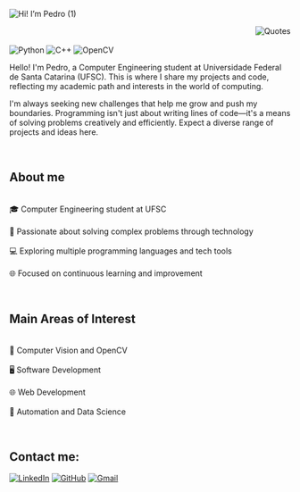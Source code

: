 ![Hi! I’m Pedro (1)](https://github.com/user-attachments/assets/7d16602a-d98f-4d06-90a6-1aed7a3dac46)

<img align='right' src="https://quotes-github-readme.vercel.app/api?type=vetical&theme=radical" alt="Quotes" width="auto" height="auto">

<br><br>
![Python](https://img.shields.io/badge/Python-3776AB?style=for-the-badge&logo=python&logoColor=white) ![C++](https://img.shields.io/badge/c++-%2300599C.svg?style=for-the-badge&logo=c%2B%2B&logoColor=white) ![OpenCV](https://img.shields.io/badge/OpenCV-5C3EE8?style=for-the-badge&logo=opencv&logoColor=white) 

Hello! I'm Pedro, a Computer Engineering student at Universidade Federal de Santa Catarina (UFSC). This is where I share my projects and code, reflecting my academic path and interests in the world of computing.

I'm always seeking new challenges that help me grow and push my boundaries. Programming isn't just about writing lines of code—it's a means of solving problems creatively and efficiently. Expect a diverse range of projects and ideas here.

<br>

## About me  
<br>🎓 Computer Engineering student at UFSC  
<br>🚀 Passionate about solving complex problems through technology  
<br>💻 Exploring multiple programming languages and tech tools  
<br>🌐 Focused on continuous learning and improvement

<br>

## Main Areas of Interest  
<br>🧠 Computer Vision and OpenCV  
<br>🖥 Software Development  
<br>🌐 Web Development  
<br>📱 Automation and Data Science

<br>

## Contact me:  
[![LinkedIn](https://img.shields.io/badge/LinkedIn-0A66C2?style=for-the-badge&logo=linkedin&logoColor=white)](https://www.linkedin.com/in/pedromagnavita/)  [![GitHub](https://img.shields.io/badge/GitHub-181717?style=for-the-badge&logo=github&logoColor=white)](https://github.com/pedromagnavita/pedromagnavita)  [![Gmail](https://img.shields.io/badge/Gmail-D14836?style=for-the-badge&logo=gmail&logoColor=white)](mailto:patmagnavita@gmail.com)

